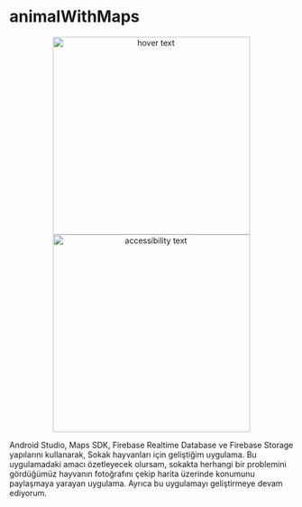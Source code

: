 # animalWithMaps

<p align="center">
  <img src="https://firebasestorage.googleapis.com/v0/b/petswithmaps.appspot.com/o/image%2FScreenshot_2020-11-26-11-26-24-481_com.example.petswithmaps.jpg?alt=media&token=ae68fddd-26bf-4faf-aa6e-f85a512095d1" width="350" title="hover text">
  <img src="https://firebasestorage.googleapis.com/v0/b/petswithmaps.appspot.com/o/image%2FScreenshot_2020-11-26-11-26-27-630_com.example.petswithmaps.jpg?alt=media&token=92b1c0f3-9ec2-4239-9ae6-09605115b5a2" width="350" alt="accessibility text">
</p>

Android Studio, Maps SDK, Firebase Realtime Database ve Firebase Storage yapılarını kullanarak, Sokak hayvanları için geliştiğim uygulama. Bu uygulamadaki amacı özetleyecek olursam, sokakta herhangi bir problemini gördüğümüz hayvanın fotoğrafını çekip harita üzerinde konumunu paylaşmaya yarayan uygulama. Ayrıca bu uygulamayı geliştirmeye devam ediyorum.
